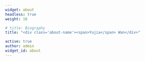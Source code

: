 ```yaml
---
widget: about
headless: true
weight: 10

# title: Biography
title: "<div class='about-name'><span>Yujia</span> Wan</div>" 

active: true
author: admin
widget_id: about
---
```


